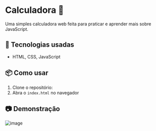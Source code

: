 # Calculadora 🧮
Uma simples calculadora web feita para praticar e aprender mais sobre JavaScript.

## 🚀 Tecnologias usadas  
- HTML, CSS, JavaScript

## 📦 Como usar  
1. Clone o repositório:  
2. Abra o `index.html` no navegador

## 📷 Demonstração  
![image](https://github.com/user-attachments/assets/d28cf208-5c5f-4041-a11c-f1c907ad90d9)

